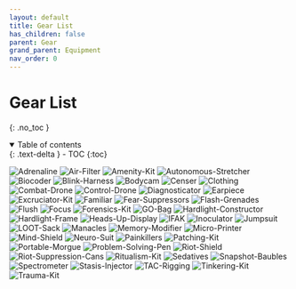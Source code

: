 ```yaml
---
layout: default
title: Gear List
has_children: false
parent: Gear
grand_parent: Equipment
nav_order: 0
---
```

# Gear List
{: .no_toc }

<details open markdown="block">
  <summary>
    Table of contents
  </summary>
  {: .text-delta }
- TOC
{:toc}
</details>

![Adrenaline](Game/Blocks/Adrenaline)
![Air-Filter](Game/Blocks/Air-Filter)
![Amenity-Kit](Game/Blocks/Amenity-Kit)
![Autonomous-Stretcher](Game/Blocks/Autonomous-Stretcher)
![Biocoder](Game/Blocks/Biocoder)
![Blink-Harness](Game/Blocks/Blink-Harness)
![Bodycam](Game/Blocks/Bodycam)
![Censer](Game/Blocks/Censer)
![Clothing](Game/Blocks/Clothing)
![Combat-Drone](Game/Blocks/Combat-Drone)
![Control-Drone](Game/Blocks/Control-Drone)
![Diagnosticator](Game/Blocks/Diagnosticator)
![Earpiece](Game/Blocks/Earpiece)
![Excruciator-Kit](Game/Blocks/Excruciator-Kit)
![Familiar](Game/Blocks/Familiar)
![Fear-Suppressors](Game/Blocks/Fear-Suppressors)
![Flash-Grenades](Game/Blocks/Flash-Grenades)
![Flush](Game/Blocks/Flush)
![Focus](Game/Blocks/Focus)
![Forensics-Kit](Game/Blocks/Forensics-Kit)
![GO-Bag](Game/Blocks/GO-Bag)
![Hardlight-Constructor](Game/Blocks/Hardlight-Constructor)
![Hardlight-Frame](Game/Blocks/Hardlight-Frame)
![Heads-Up-Display](Game/Blocks/Heads-Up-Display)
![IFAK](Game/Blocks/IFAK)
![Inoculator](Game/Blocks/Inoculator)
![Jumpsuit](Game/Blocks/Jumpsuit)
![LOOT-Sack](Game/Blocks/LOOT-Sack)
![Manacles](Game/Blocks/Manacles)
![Memory-Modifier](Game/Blocks/Memory-Modifier)
![Micro-Printer](Game/Blocks/Micro-Printer)
![Mind-Shield](Game/Blocks/Mind-Shield)
![Neuro-Suit](Game/Blocks/Neuro-Suit)
![Painkillers](Game/Blocks/Painkillers)
![Patching-Kit](Game/Blocks/Patching-Kit)
![Portable-Morgue](Game/Blocks/Portable-Morgue)
![Problem-Solving-Pen](Game/Blocks/Problem-Solving-Pen)
![Riot-Shield](Game/Blocks/Riot-Shield)
![Riot-Suppression-Cans](Game/Blocks/Riot-Suppression-Cans)
![Ritualism-Kit](Game/Blocks/Ritualism-Kit)
![Sedatives](Game/Blocks/Sedatives)
![Snapshot-Baubles](Game/Blocks/Snapshot-Baubles)
![Spectrometer](Game/Blocks/Spectrometer)
![Stasis-Injector](Game/Blocks/Stasis-Injector)
![TAC-Rigging](Game/Blocks/TAC-Rigging)
![Tinkering-Kit](Game/Blocks/Tinkering-Kit)
![Trauma-Kit](Game/Blocks/Trauma-Kit)